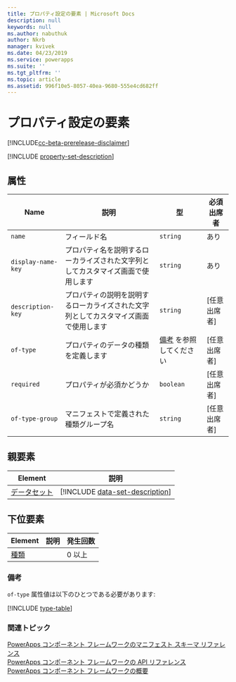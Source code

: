 ```yaml
---
title: プロパティ設定の要素 | Microsoft Docs
description: null
keywords: null
ms.author: nabuthuk
author: Nkrb
manager: kvivek
ms.date: 04/23/2019
ms.service: powerapps
ms.suite: ''
ms.tgt_pltfrm: ''
ms.topic: article
ms.assetid: 996f10e5-8057-40ea-9680-555e4cd682ff
---
```


# <a name="property-set-element"></a>プロパティ設定の要素

[!INCLUDE[cc-beta-prerelease-disclaimer](../../../includes/cc-beta-prerelease-disclaimer.md)]

[!INCLUDE [property-set-description](includes/property-set-description.md)]

## <a name="attributes"></a>属性

|Name|説明|型|必須出席者|
|--|--|--|--|
|`name`|フィールド名|`string`|あり|
|`display-name-key`|プロパティ名を説明するローカライズされた文字列としてカスタマイズ画面で使用します|`string`|あり|
|`description-key`|プロパティの説明を説明するローカライズされた文字列としてカスタマイズ画面で使用します|`string`|[任意出席者]|
|`of-type`|プロパティのデータの種類を定義します|[備考](#remarks) を参照してください|[任意出席者]|
|`required`|プロパティが必須かどうか|`boolean`|[任意出席者]|
|`of-type-group`|マニフェストで定義された種類グループ名|`string`|[任意出席者]|

## <a name="parent-elements"></a>親要素

|Element|説明|
|--|--|
|[データセット](data-set.md)|[!INCLUDE [data-set-description](includes/data-set-description.md)]|

## <a name="child-elements"></a>下位要素

|Element|説明|発生回数|
|--|--|--|
|[種類](types.md)||0 以上|

### <a name="remarks"></a>備考

`of-type` 属性値は以下のひとつである必要があります:

[!INCLUDE [type-table](includes/type-table.md)]

### <a name="related-topics"></a>関連トピック

[PowerApps コンポーネント フレームワークのマニフェスト スキーマ リファレンス](index.md)<br/>
[PowerApps コンポーネント フレームワークの API リファレンス](../reference/index.md)<br/>
[PowerApps コンポーネント フレームワークの概要](../overview.md)